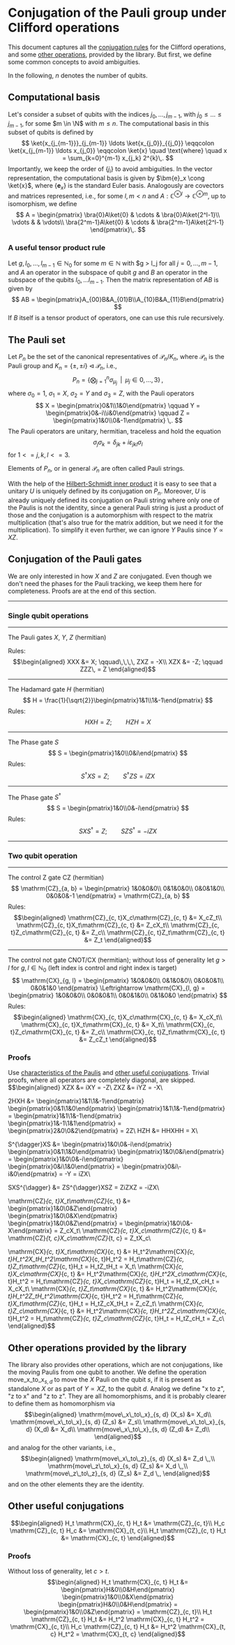 # Conjugation of the Pauli group under Clifford operations

This document captures all the [conjugation rules](#conjugation-of-the-pauli-gates) for
the Clifford operations, and some [other
operations](#other-operations-provided-by-the-library), provided by the library. But
first, we define some common concepts to avoid ambiguities.

In the following, $n$ denotes the number of qubits.

## Computational basis

Let's consider a subset of qubits with the indices $j_0, \ldots, j_{m-1}$, with
$j_0 \leq \ldots \leq j_{m-1}$, for some $m \in \N$ with $m \leq n$. The computational
basis in this subset of qubits is defined by
$$
  \ket{x_{j_{m-1}}}_{j_{m-1}} \ldots \ket{x_{j_0}}_{{j_0}} \eqqcolon \ket{x_{j_{m-1}}
  \ldots x_{j_0}} \eqqcolon \ket{x} \quad \text{where} \quad x = \sum_{k=0}^{m-1}
  x_{j_k} 2^{k}\,.
$$
Importantly, we keep the order of $\lbrace j_i \rbrace$ to
avoid ambiguities. In the vector representation, the computational basis is given by
$\bm{e}_x \cong \ket{x}$, where $\lbrace\bm{e}_x\rbrace$ is the standard Euler basis.
Analogously are covectors and matrices represented, i.e., for some $l, m < n$ and $A:
\mathbb{C}^{\otimes l} \to \mathbb{C}^{\otimes m}$, up to isomorphism, we define
$$
  A = \begin{pmatrix}
  \bra{0}A\ket{0} & \cdots & \bra{0}A\ket{2^l-1}\\
  \vdots & & \vdots\\
  \bra{2^m-1}A\ket{0} & \cdots & \bra{2^m-1}A\ket{2^l-1}
  \end{pmatrix}\,.
$$

### A useful tensor product rule

Let $g, l_0, \ldots, l_{m-1} \in \mathbb{N}_0$ for some $m \in \mathbb{N}$ with $g > l_j
for all $j = 0, \ldots, m-1$, and $A$ an operator in the subspace of qubit $g$ and $B$ an
operator in the subspace of the qubits $l_0, \ldots l_{m-1}$. Then the matrix
representation of $AB$ is given by
$$
  AB = \begin{pmatrix}A_{00}B&A_{01}B\\A_{10}B&A_{11}B\end{pmatrix}
$$
If $B$ itself is a tensor product of operators, one can use this rule recursively.

## The Pauli set

Let $P_n$ be the set of the canonical representatives of $\mathcal{P}_n/K_n$, where
$\mathcal{P}_n$ is the Pauli group and $K_n = \lbrace\pm, \pm i\rbrace \triangleleft
\mathcal{P}_n$, i.e.,
$$
P_n = \left\lbrace\bigotimes_{j = 1}^n \sigma_{\mu_j} \,\,\,\Big\vert\,\,\, \mu_j \in
{0, \ldots, 3}\right\rbrace \,,
$$
where $\sigma_0 = 1$, $\sigma_1 = X$, $\sigma_2 = Y$ and $\sigma_3 = Z$, with the Pauli
operators
$$
  X = \begin{pmatrix}0&1\\1&0\end{pmatrix} \qquad
  Y = \begin{pmatrix}0&-i\\i&0\end{pmatrix} \qquad
  Z = \begin{pmatrix}1&0\\0&-1\end{pmatrix}
  \,.
$$
The Pauli operators are unitary, hermitian, traceless and hold the equation
$$
  \sigma_j\sigma_k = \delta_{jk} + i \varepsilon_{jkl}\sigma_l
$$
for $1 <= j, k, l <= 3$.

Elements of $P_n$, or in general $\mathcal{P}_n$ are often called Pauli strings.

With the help of the [Hilbert-Schmidt inner
product](https://en.wikipedia.org/wiki/Hilbert%E2%80%93Schmidt_operator) it is easy to
see that a unitary $U$ is uniquely defined by its conjugation on $P_n$. Moreover, $U$ is
already uniquely defined its conjugation on Pauli string where only one of the Paulis
is not the identity, since a general Pauli string is just a product of those and the
conjugation is a automorphism with respect to the matrix multiplication (that's also
true for the matrix addition, but we need it for the multiplication). To simplify it
even further, we can ignore $Y$ Paulis since $Y \propto XZ$.


## Conjugation of the Pauli gates

We are only interested in how $X$ and $Z$ are conjugated. Even though we don't need the
phases for the Pauli tracking, we keep them here for completeness. Proofs are at the end
of this section. 
___
### Single qubit operations
___
The Pauli gates $X$, $Y$, $Z$ (hermitian)

Rules:
$$\begin{aligned}
  XXX &= X; \qquad\,\,\,\, ZXZ = -X\\
  XZX &= -Z; \qquad ZZZ\, = Z
\end{aligned}$$
___
The Hadamard gate $H$ (hermitian)
$$
  H = \frac{1}{\sqrt{2}}\begin{pmatrix}1&1\\1&-1\end{pmatrix}
$$
Rules:
$$
  HXH = Z; \qquad HZH = X
$$
___
The Phase gate $S$
$$
  S = \begin{pmatrix}1&0\\0&i\end{pmatrix}
$$
Rules:
$$
  S^{\dagger}XS = Z; \qquad S^{\dagger}ZS = iZX
$$
___
The Phase gate $S^{\dagger}$
$$
  S = \begin{pmatrix}1&0\\0&-i\end{pmatrix}
$$
Rules:
$$
  SXS^{\dagger} = Z; \qquad SZS^{\dagger} = -iZX
$$
___
### Two qubit operation
___
The control Z gate $\mathrm{CZ}$ (hermitian)
$$
  \mathrm{CZ}_{a, b} = \begin{pmatrix}
  1&0&0&0\\
  0&1&0&0\\
  0&0&1&0\\
  0&0&0&-1
  \end{pmatrix} = \mathrm{CZ}_{a, b}
$$
Rules:
$$\begin{aligned}
  \mathrm{CZ}_{c, t}X_c\mathrm{CZ}_{c, t} &= X_cZ_t\\
  \mathrm{CZ}_{c, t}X_t\mathrm{CZ}_{c, t} &= Z_cX_t\\
  \mathrm{CZ}_{c, t}Z_c\mathrm{CZ}_{c, t} &= Z_c\\
  \mathrm{CZ}_{c, t}Z_t\mathrm{CZ}_{c, t} &= Z_t
\end{aligned}$$
___
The control not gate $\mathrm{CNOT}$/$\mathrm{CX}$ (hermitian); without loss of generality
let $g > l$ for $g, l \in \mathbb{N}_0$ (left index is control and right index is
target)
$$
  \mathrm{CX}_{g, l} = \begin{pmatrix}
  1&0&0&0\\
  0&1&0&0\\
  0&0&0&1\\
  0&0&1&0
  \end{pmatrix} \Leftrightarrow \mathrm{CX}_{l, g} = \begin{pmatrix}
  1&0&0&0\\
  0&0&0&1\\
  0&0&1&0\\
  0&1&0&0
  \end{pmatrix}
$$
Rules:
$$\begin{aligned}
  \mathrm{CX}_{c, t}X_c\mathrm{CX}_{c, t} &= X_cX_t\\
  \mathrm{CX}_{c, t}X_t\mathrm{CX}_{c, t} &= X_t\\
  \mathrm{CX}_{c, t}Z_c\mathrm{CX}_{c, t} &= Z_c\\
  \mathrm{CX}_{c, t}Z_t\mathrm{CX}_{c, t} &= Z_cZ_t
\end{aligned}$$

### Proofs

Use [characteristics of the Paulis](#the-pauli-set) and [other useful
conjugations](#other-useful-conjugations). Trivial proofs, where all operators are
completely diagonal, are skipped.
$$\begin{aligned}
  XZX &= iXY = -Z\\
  ZXZ &= iYZ = -X\\

  2HXH &=
  \begin{pmatrix}1&1\\1&-1\end{pmatrix}
  \begin{pmatrix}0&1\\1&0\end{pmatrix}
  \begin{pmatrix}1&1\\1&-1\end{pmatrix} =
  \begin{pmatrix}1&1\\1&-1\end{pmatrix}
  \begin{pmatrix}1&-1\\1&1\end{pmatrix} =
  \begin{pmatrix}2&0\\0&2\end{pmatrix} = 2Z\\
  HZH &= HHXHH = X\\

  S^{\dagger}XS &=
  \begin{pmatrix}1&0\\0&-i\end{pmatrix}
  \begin{pmatrix}0&1\\1&0\end{pmatrix}
  \begin{pmatrix}1&0\\0&i\end{pmatrix} =
  \begin{pmatrix}1&0\\0&-i\end{pmatrix}
  \begin{pmatrix}0&i\\1&0\end{pmatrix} =
  \begin{pmatrix}0&i\\-i&0\end{pmatrix} = -Y = iZX\\

  SXS^{\dagger} &=
  ZS^{\dagger}XSZ = ZiZXZ = -iZX\\

  \mathrm{CZ}_{c, t}X_t\mathrm{CZ}_{c, t} &=
  \begin{pmatrix}1&0\\0&Z\end{pmatrix}
  \begin{pmatrix}1&0\\0&X\end{pmatrix}
  \begin{pmatrix}1&0\\0&Z\end{pmatrix} =
  \begin{pmatrix}1&0\\0&-X\end{pmatrix} = Z_cX_t\\
  \mathrm{CZ}_{c, t}X_c\mathrm{CZ}_{c, t} &=
  \mathrm{CZ}_{t, c}X_c\mathrm{CZ}_{t, c} = Z_tX_c\\

  \mathrm{CX}_{c, t}X_t\mathrm{CX}_{c, t} &=
  H_t^2\mathrm{CX}_{c, t}H_t^2X_tH_t^2\mathrm{CX}_{c, t}H_t^2 =
  H_t\mathrm{CZ}_{c, t}Z_t\mathrm{CZ}_{c, t}H_t =
  H_tZ_tH_t = X_t\\
  \mathrm{CX}_{c, t}X_c\mathrm{CX}_{c, t} &=
  H_t^2\mathrm{CX}_{c, t}H_t^2X_c\mathrm{CX}_{c, t}H_t^2 =
  H_t\mathrm{CZ}_{c, t}X_c\mathrm{CZ}_{c, t}H_t =
  H_tZ_tX_cH_t = X_cX_t\\
  \mathrm{CX}_{c, t}Z_t\mathrm{CX}_{c, t} &=
  H_t^2\mathrm{CX}_{c, t}H_t^2Z_tH_t^2\mathrm{CX}_{c, t}H_t^2 =
  H_t\mathrm{CZ}_{c, t}X_t\mathrm{CZ}_{c, t}H_t =
  H_tZ_cX_tH_t = Z_cZ_t\\
  \mathrm{CX}_{c, t}Z_c\mathrm{CX}_{c, t} &=
  H_t^2\mathrm{CX}_{c, t}H_t^2Z_c\mathrm{CX}_{c, t}H_t^2 =
  H_t\mathrm{CZ}_{c, t}Z_c\mathrm{CZ}_{c, t}H_t =
  H_tZ_cH_t = Z_c\\
\end{aligned}$$

## Other operations provided by the library

The library also provides other operations, which are not conjugations, like the moving
Paulis from one qubit to another. We define the operation $\mathrm{move\_x\_to\_x}_{s,
d}$ to move the $X$ Pauli on the qubit $s$, if it is present as standalone $X$ or as part
of $Y \propto XZ$, to the qubit $d$. Analog we define "x to z", "z to x" and "z to z".
They are all homomorphisms, and it is probably clearer to define them as homomorphism
via
$$\begin{aligned}
\mathrm{move\_x\_to\_x}_{s, d} (X_s) &= X_d\\
\mathrm{move\_x\_to\_x}_{s, d} (Z_s) &= Z_s\\
\mathrm{move\_x\_to\_x}_{s, d} (X_d) &= X_d\\
\mathrm{move\_x\_to\_x}_{s, d} (Z_d) &= Z_d\\
\end{aligned}$$
and analog for the other variants, i.e.,
$$\begin{aligned}
\mathrm{move\_x\_to\_z}_{s, d} (X_s) &= Z_d \,,\\
\mathrm{move\_z\_to\_x}_{s, d} (Z_s) &= X_d \,,\\
\mathrm{move\_z\_to\_z}_{s, d} (Z_s) &= Z_d \,,
\end{aligned}$$
and on the other elements they are the identity.


## Other useful conjugations

$$\begin{aligned}
  H_t \mathrm{CX}_{c, t} H_t &= \mathrm{CZ}_{c, t}\\
  H_c \mathrm{CZ}_{c, t} H_c &= \mathrm{CX}_{t, c}\\
  H_t \mathrm{CZ}_{c, t} H_t &= \mathrm{CX}_{c, t}
\end{aligned}$$

### Proofs

Without loss of generality, let $c > t$.
$$\begin{aligned}
  H_t \mathrm{CX}_{c, t} H_t &=
  \begin{pmatrix}H&0\\0&H\end{pmatrix}
  \begin{pmatrix}1&0\\0&X\end{pmatrix}
  \begin{pmatrix}H&0\\0&H\end{pmatrix}
  = \begin{pmatrix}1&0\\0&Z\end{pmatrix} = \mathrm{CZ}_{c, t}\\
  H_t \mathrm{CZ}_{c, t} H_t &= H_t^2 \mathrm{CX}_{c, t} H_t^2 = \mathrm{CX}_{c, t}\\
  H_c \mathrm{CZ}_{c, t} H_t &= H_t^2 \mathrm{CX}_{t, c} H_t^2 = \mathrm{CX}_{t, c}
\end{aligned}$$
